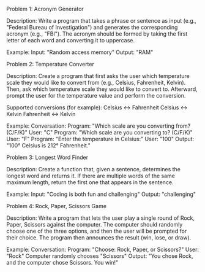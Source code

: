 Problem 1: Acronym Generator

Description:
Write a program that takes a phrase or sentence as input (e.g., "Federal Bureau of Investigation") and generates the corresponding acronym (e.g., "FBI"). The acronym should be formed by taking the first letter of each word and converting it to uppercase.

Example:
 Input: "Random access memory"
 Output: "RAM"






Problem 2: Temperature Converter

Description:
Create a program that first asks the user which temperature scale they would like to convert from (e.g., Celsius, Fahrenheit, Kelvin). Then, ask which temperature scale they would like to convert to. Afterward, prompt the user for the temperature value and perform the conversion.

Supported conversions (for example):
 Celsius <-> Fahrenheit
 Celsius <-> Kelvin
 Fahrenheit <-> Kelvin

Example:
 Conversation:
  Program: "Which scale are you converting from? (C/F/K)"
  User: "C"
  Program: "Which scale are you converting to? (C/F/K)"
  User: "F"
  Program: "Enter the temperature in Celsius:"
  User: "100"
  Output: "100° Celsius is 212° Fahrenheit."






Problem 3: Longest Word Finder

Description:
Create a function that, given a sentence, determines the longest word and returns it. If there are multiple words of the same maximum length, return the first one that appears in the sentence.

Example:
 Input: "Coding is both fun and challenging"
 Output: "challenging"






Problem 4: Rock, Paper, Scissors Game

Description:
Write a program that lets the user play a single round of Rock, Paper, Scissors against the computer. The computer should randomly choose one of the three options, and then the user will be prompted for their choice. The program then announces the result (win, lose, or draw).

Example:
 Conversation:
  Program: "Choose: Rock, Paper, or Scissors?"
  User: "Rock"
  Computer randomly chooses "Scissors"
  Output: "You chose Rock, and the computer chose Scissors. You win!"
